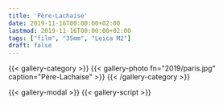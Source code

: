```yaml
---
title: 'Père-Lachaise'
date: 2019-11-16T00:00:00+02:00
lastmod: 2019-11-16T00:00:00+02:00
tags: ["film", "35mm", "Leica M2"]
draft: false
---
```

{{< gallery-category >}}
    {{< gallery-photo fn="2019/paris.jpg" caption="Père-Lachaise" >}}
{{< /gallery-category >}}

{{< gallery-modal >}}
{{< gallery-script >}}
